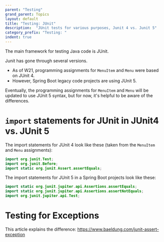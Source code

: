 ```yaml
---
parent: "Testing"
grand_parent: Topics
layout: default
title: "Testing: JUnit"
description:  "JUnit tests for various purposes, Junit 4 vs. Junit 5"
category_prefix: "Testing: "
indent: true
---
```


The main framework for testing Java code is JUnit.

Junit has gone through several versions. 
* As of W21, programming assignments for `MenuItem` and `Menu` were based on JUnit 4.
* However, Spring Boot legacy code projects are using JUnit 5.

Eventually, the programming assignments for `MenuItem` and `Menu` will be updated to use JUnit 5 syntax, but for now, it's helpful to be aware of the differences.

# `import` statements for JUnit in JUnit4 vs. JUnit 5

The import statements for JUnit 4 look like these (taken from the `MenuItem` and `Menu` assignments):

```java
import org.junit.Test;
import org.junit.Before;
import static org.junit.Assert.assertEquals;
```

The import statements for JUnit 5 in a Spring Boot projects look like these:


```java
import static org.junit.jupiter.api.Assertions.assertEquals;
import static org.junit.jupiter.api.Assertions.assertNotEquals;
import org.junit.jupiter.api.Test;
```

# Testing for Exceptions

This article explains the difference: <https://www.baeldung.com/junit-assert-exception>
